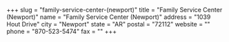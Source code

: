 +++
slug = "family-service-center-(newport)"
title = "Family Service Center (Newport)"
name = "Family Service Center (Newport)"
address = "1039 Hout Drive"
city = "Newport"
state = "AR"
postal = "72112"
website = ""
phone = "870-523-5474"
fax = ""
+++
